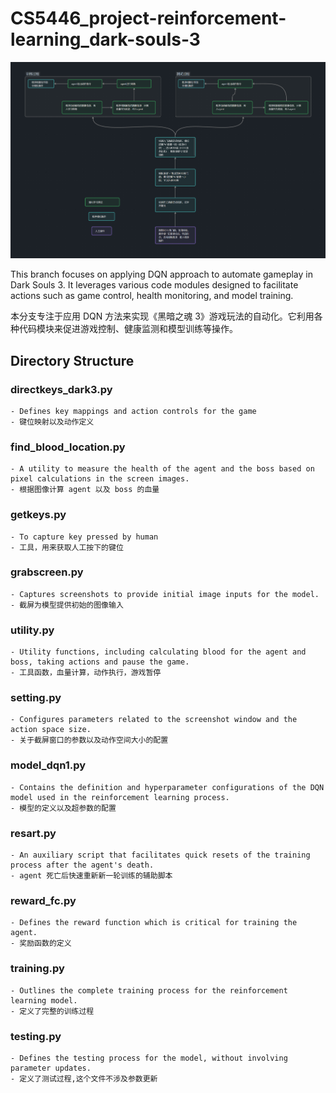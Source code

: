 # CS5446_project-reinforcement-learning_dark-souls-3

![image](/img/%E5%BC%BA%E5%8C%96%E5%AD%A6%E4%B9%A0%E7%8E%A9%E9%BB%91%E6%9A%97%E4%B9%8B%E9%AD%823.png)

This branch focuses on applying DQN approach to automate gameplay in Dark Souls 3. It leverages various code modules designed to facilitate actions such as game control, health monitoring, and model training.

本分支专注于应用 DQN 方法来实现《黑暗之魂 3》游戏玩法的自动化。它利用各种代码模块来促进游戏控制、健康监测和模型训练等操作。

## Directory Structure

### directkeys_dark3.py

    - Defines key mappings and action controls for the game
    - 键位映射以及动作定义

### find_blood_location.py

    - A utility to measure the health of the agent and the boss based on pixel calculations in the screen images.
    - 根据图像计算 agent 以及 boss 的血量

### getkeys.py
    - To capture key pressed by human
    - 工具，用来获取人工按下的键位

### grabscreen.py

    - Captures screenshots to provide initial image inputs for the model.
    - 截屏为模型提供初始的图像输入

### utility.py

    - Utility functions, including calculating blood for the agent and boss, taking actions and pause the game.
    - 工具函数，血量计算，动作执行，游戏暂停

### setting.py

    - Configures parameters related to the screenshot window and the action space size.
    - 关于截屏窗口的参数以及动作空间大小的配置

### model_dqn1.py

    - Contains the definition and hyperparameter configurations of the DQN model used in the reinforcement learning process.
    - 模型的定义以及超参数的配置

### resart.py

    - An auxiliary script that facilitates quick resets of the training process after the agent's death.
    - agent 死亡后快速重新新一轮训练的辅助脚本

### reward_fc.py

    - Defines the reward function which is critical for training the agent.
    - 奖励函数的定义

### training.py

    - Outlines the complete training process for the reinforcement learning model.
    - 定义了完整的训练过程

### testing.py

    - Defines the testing process for the model, without involving parameter updates.
    - 定义了测试过程,这个文件不涉及参数更新
